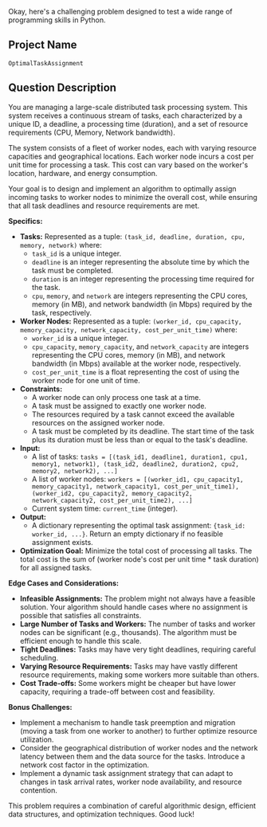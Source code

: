 Okay, here's a challenging problem designed to test a wide range of programming skills in Python.

## Project Name

`OptimalTaskAssignment`

## Question Description

You are managing a large-scale distributed task processing system. This system receives a continuous stream of tasks, each characterized by a unique ID, a deadline, a processing time (duration), and a set of resource requirements (CPU, Memory, Network bandwidth).

The system consists of a fleet of worker nodes, each with varying resource capacities and geographical locations. Each worker node incurs a cost per unit time for processing a task. This cost can vary based on the worker's location, hardware, and energy consumption.

Your goal is to design and implement an algorithm to optimally assign incoming tasks to worker nodes to minimize the overall cost, while ensuring that all task deadlines and resource requirements are met.

**Specifics:**

*   **Tasks:** Represented as a tuple: `(task_id, deadline, duration, cpu, memory, network)` where:
    *   `task_id` is a unique integer.
    *   `deadline` is an integer representing the absolute time by which the task must be completed.
    *   `duration` is an integer representing the processing time required for the task.
    *   `cpu`, `memory`, and `network` are integers representing the CPU cores, memory (in MB), and network bandwidth (in Mbps) required by the task, respectively.
*   **Worker Nodes:** Represented as a tuple: `(worker_id, cpu_capacity, memory_capacity, network_capacity, cost_per_unit_time)` where:
    *   `worker_id` is a unique integer.
    *   `cpu_capacity`, `memory_capacity`, and `network_capacity` are integers representing the CPU cores, memory (in MB), and network bandwidth (in Mbps) available at the worker node, respectively.
    *   `cost_per_unit_time` is a float representing the cost of using the worker node for one unit of time.
*   **Constraints:**
    *   A worker node can only process one task at a time.
    *   A task must be assigned to exactly one worker node.
    *   The resources required by a task cannot exceed the available resources on the assigned worker node.
    *   A task must be completed by its deadline. The start time of the task plus its duration must be less than or equal to the task's deadline.
*   **Input:**
    *   A list of tasks: `tasks = [(task_id1, deadline1, duration1, cpu1, memory1, network1), (task_id2, deadline2, duration2, cpu2, memory2, network2), ...]`
    *   A list of worker nodes: `workers = [(worker_id1, cpu_capacity1, memory_capacity1, network_capacity1, cost_per_unit_time1), (worker_id2, cpu_capacity2, memory_capacity2, network_capacity2, cost_per_unit_time2), ...]`
    *   Current system time: `current_time` (integer).
*   **Output:**
    *   A dictionary representing the optimal task assignment: `{task_id: worker_id, ...}`.  Return an empty dictionary if no feasible assignment exists.
*   **Optimization Goal:** Minimize the total cost of processing all tasks. The total cost is the sum of (worker node's cost per unit time * task duration) for all assigned tasks.

**Edge Cases and Considerations:**

*   **Infeasible Assignments:** The problem might not always have a feasible solution.  Your algorithm should handle cases where no assignment is possible that satisfies all constraints.
*   **Large Number of Tasks and Workers:** The number of tasks and worker nodes can be significant (e.g., thousands). The algorithm must be efficient enough to handle this scale.
*   **Tight Deadlines:** Tasks may have very tight deadlines, requiring careful scheduling.
*   **Varying Resource Requirements:** Tasks may have vastly different resource requirements, making some workers more suitable than others.
*   **Cost Trade-offs:** Some workers might be cheaper but have lower capacity, requiring a trade-off between cost and feasibility.

**Bonus Challenges:**

*   Implement a mechanism to handle task preemption and migration (moving a task from one worker to another) to further optimize resource utilization.
*   Consider the geographical distribution of worker nodes and the network latency between them and the data source for the tasks. Introduce a network cost factor in the optimization.
*   Implement a dynamic task assignment strategy that can adapt to changes in task arrival rates, worker node availability, and resource contention.

This problem requires a combination of careful algorithmic design, efficient data structures, and optimization techniques. Good luck!
